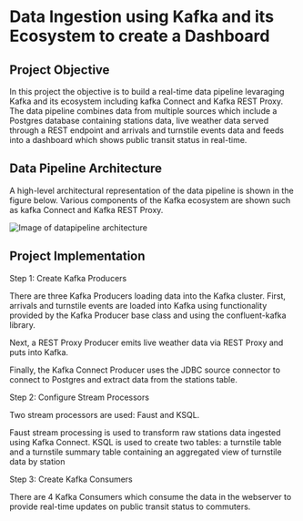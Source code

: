 # Data Ingestion using Kafka and its Ecosystem to create a Dashboard

## Project Objective

In this project the objective is to build a real-time data pipeline levaraging Kafka and its ecosystem including kafka Connect and Kafka REST Proxy. The data pipeline combines data from multiple sources which include a Postgres database containing stations data, live weather data served through a REST endpoint and arrivals and turnstile events data and feeds into a dashboard which shows public transit status in real-time. 

## Data Pipeline Architecture

A high-level architectural representation of the data pipeline is shown in the figure below. Various components of the Kafka ecosystem are shown such as kafka Connect and Kafka REST Proxy.

![Image of datapipeline architecture](https://github.com/MRazaKazmi/kafka-data-ingestion-public-transit/blob/master/data_pipeline_architecture.png)


## Project Implementation 

Step 1: Create Kafka Producers

There are three Kafka Producers loading data into the Kafka cluster. First, arrivals and turnstile events are loaded into Kafka using functionality provided by the Kafka Producer base class and using the confluent-kafka library.

Next, a REST Proxy Producer emits live weather data via REST Proxy and puts into Kafka.

Finally, the Kafka Connect Producer uses the JDBC source connector to connect to Postgres and extract data from the stations table. 


Step 2: Configure Stream Processors

Two stream processors are used: Faust and KSQL.

Faust stream processing is used to transform raw stations data ingested using Kafka Connect. KSQL is used to create two tables: a turnstile table and a turnstile summary table containing an aggregated view of turnstile data by station

Step 3: Create Kafka Consumers

There are 4 Kafka Consumers which consume the data in the webserver to provide real-time updates on public transit status to commuters. 

